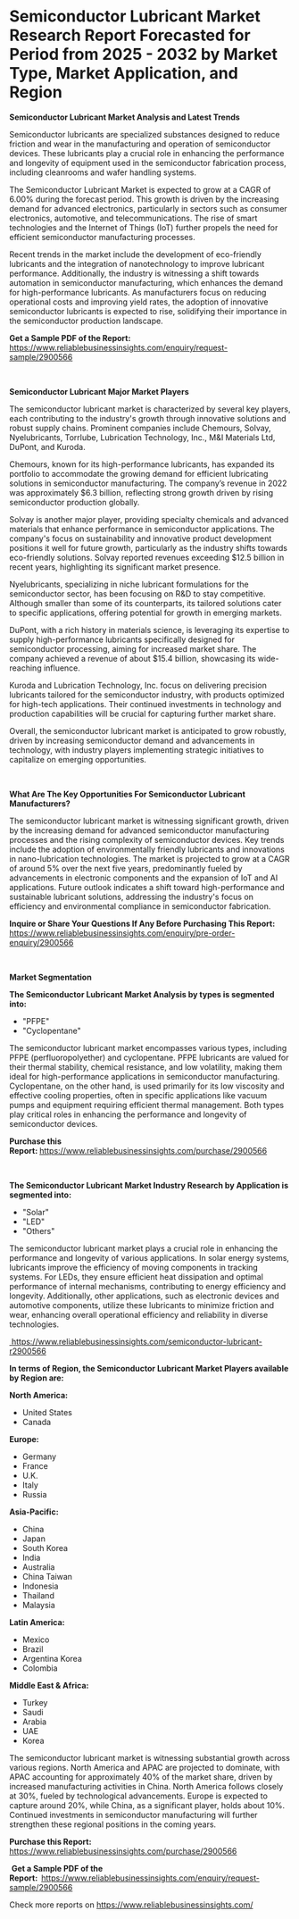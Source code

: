 <p><h1>Semiconductor Lubricant Market Research Report Forecasted for Period from 2025 -  2032 by Market Type, Market Application, and Region</h1></p><p><strong>Semiconductor Lubricant Market Analysis and Latest Trends</strong></p>
<p><p>Semiconductor lubricants are specialized substances designed to reduce friction and wear in the manufacturing and operation of semiconductor devices. These lubricants play a crucial role in enhancing the performance and longevity of equipment used in the semiconductor fabrication process, including cleanrooms and wafer handling systems.</p><p>The Semiconductor Lubricant Market is expected to grow at a CAGR of 6.00% during the forecast period. This growth is driven by the increasing demand for advanced electronics, particularly in sectors such as consumer electronics, automotive, and telecommunications. The rise of smart technologies and the Internet of Things (IoT) further propels the need for efficient semiconductor manufacturing processes.</p><p>Recent trends in the market include the development of eco-friendly lubricants and the integration of nanotechnology to improve lubricant performance. Additionally, the industry is witnessing a shift towards automation in semiconductor manufacturing, which enhances the demand for high-performance lubricants. As manufacturers focus on reducing operational costs and improving yield rates, the adoption of innovative semiconductor lubricants is expected to rise, solidifying their importance in the semiconductor production landscape.</p></p>
<p><strong>Get a Sample PDF of the Report:&nbsp;</strong> <a href="https://www.reliablebusinessinsights.com/enquiry/request-sample/2900566?utm_campaign=3039&utm_medium=2&utm_source=Github&utm_content=ia&utm_term=16032025&utm_id=semiconductor-lubricant">https://www.reliablebusinessinsights.com/enquiry/request-sample/2900566</a></p>
<p>&nbsp;</p>
<p><strong>Semiconductor Lubricant Major Market Players</strong></p>
<p><p>The semiconductor lubricant market is characterized by several key players, each contributing to the industry's growth through innovative solutions and robust supply chains. Prominent companies include Chemours, Solvay, Nyelubricants, Torrlube, Lubrication Technology, Inc., M&I Materials Ltd, DuPont, and Kuroda.</p><p>Chemours, known for its high-performance lubricants, has expanded its portfolio to accommodate the growing demand for efficient lubricating solutions in semiconductor manufacturing. The company’s revenue in 2022 was approximately $6.3 billion, reflecting strong growth driven by rising semiconductor production globally.</p><p>Solvay is another major player, providing specialty chemicals and advanced materials that enhance performance in semiconductor applications. The company's focus on sustainability and innovative product development positions it well for future growth, particularly as the industry shifts towards eco-friendly solutions. Solvay reported revenues exceeding $12.5 billion in recent years, highlighting its significant market presence.</p><p>Nyelubricants, specializing in niche lubricant formulations for the semiconductor sector, has been focusing on R&D to stay competitive. Although smaller than some of its counterparts, its tailored solutions cater to specific applications, offering potential for growth in emerging markets.</p><p>DuPont, with a rich history in materials science, is leveraging its expertise to supply high-performance lubricants specifically designed for semiconductor processing, aiming for increased market share. The company achieved a revenue of about $15.4 billion, showcasing its wide-reaching influence.</p><p>Kuroda and Lubrication Technology, Inc. focus on delivering precision lubricants tailored for the semiconductor industry, with products optimized for high-tech applications. Their continued investments in technology and production capabilities will be crucial for capturing further market share.</p><p>Overall, the semiconductor lubricant market is anticipated to grow robustly, driven by increasing semiconductor demand and advancements in technology, with industry players implementing strategic initiatives to capitalize on emerging opportunities.</p></p>
<p>&nbsp;</p>
<p><strong>What Are The Key Opportunities For Semiconductor Lubricant Manufacturers?</strong></p>
<p><p>The semiconductor lubricant market is witnessing significant growth, driven by the increasing demand for advanced semiconductor manufacturing processes and the rising complexity of semiconductor devices. Key trends include the adoption of environmentally friendly lubricants and innovations in nano-lubrication technologies. The market is projected to grow at a CAGR of around 5% over the next five years, predominantly fueled by advancements in electronic components and the expansion of IoT and AI applications. Future outlook indicates a shift toward high-performance and sustainable lubricant solutions, addressing the industry's focus on efficiency and environmental compliance in semiconductor fabrication.</p></p>
<p><strong>Inquire or Share Your Questions If Any Before Purchasing This Report:</strong> <a href="https://www.reliablebusinessinsights.com/enquiry/pre-order-enquiry/2900566?utm_campaign=3039&utm_medium=2&utm_source=Github&utm_content=ia&utm_term=16032025&utm_id=semiconductor-lubricant">https://www.reliablebusinessinsights.com/enquiry/pre-order-enquiry/2900566</a></p>
<p>&nbsp;</p>
<p><strong>Market Segmentation</strong></p>
<p><strong>The Semiconductor Lubricant Market Analysis by types is segmented into:</strong></p>
<p><ul><li>"PFPE"</li><li>"Cyclopentane"</li></ul></p>
<p><p>The semiconductor lubricant market encompasses various types, including PFPE (perfluoropolyether) and cyclopentane. PFPE lubricants are valued for their thermal stability, chemical resistance, and low volatility, making them ideal for high-performance applications in semiconductor manufacturing. Cyclopentane, on the other hand, is used primarily for its low viscosity and effective cooling properties, often in specific applications like vacuum pumps and equipment requiring efficient thermal management. Both types play critical roles in enhancing the performance and longevity of semiconductor devices.</p></p>
<p><strong>Purchase this Report:&nbsp;</strong><a href="https://www.reliablebusinessinsights.com/purchase/2900566?utm_campaign=3039&utm_medium=2&utm_source=Github&utm_content=ia&utm_term=16032025&utm_id=semiconductor-lubricant">https://www.reliablebusinessinsights.com/purchase/2900566</a></p>
<p>&nbsp;</p>
<p><strong>The Semiconductor Lubricant Market Industry Research by Application is segmented into:</strong></p>
<p><ul><li>"Solar"</li><li>"LED"</li><li>"Others"</li></ul></p>
<p><p>The semiconductor lubricant market plays a crucial role in enhancing the performance and longevity of various applications. In solar energy systems, lubricants improve the efficiency of moving components in tracking systems. For LEDs, they ensure efficient heat dissipation and optimal performance of internal mechanisms, contributing to energy efficiency and longevity. Additionally, other applications, such as electronic devices and automotive components, utilize these lubricants to minimize friction and wear, enhancing overall operational efficiency and reliability in diverse technologies.</p></p>
<p><a href="https://www.reliablebusinessinsights.com/semiconductor-lubricant-r2900566?utm_campaign=3039&utm_medium=2&utm_source=Github&utm_content=ia&utm_term=16032025&utm_id=semiconductor-lubricant">&nbsp;https://www.reliablebusinessinsights.com/semiconductor-lubricant-r2900566</a></p>
<p><strong>In terms of Region, the Semiconductor Lubricant Market Players available by Region are:</strong></p>
<p>
    <p> <strong> North America: </strong>
        <ul>
            <li>United States</li>
            <li>Canada</li>
        </ul>
        </p> 
    <p> <strong> Europe: </strong>
        <ul>
            <li>Germany</li>
            <li>France</li>
            <li>U.K.</li>
            <li>Italy</li>
            <li>Russia</li>
        </ul>
        </p> 
    <p> <strong> Asia-Pacific: </strong>
        <ul>
            <li>China</li>
            <li>Japan</li>
            <li>South Korea</li>
            <li>India</li>
            <li>Australia</li>
            <li>China Taiwan</li>
            <li>Indonesia</li>
            <li>Thailand</li>
            <li>Malaysia</li>
        </ul>
        </p> 
    <p> <strong> Latin America: </strong>
        <ul>
            <li>Mexico</li>
            <li>Brazil</li>
            <li>Argentina Korea</li>
            <li>Colombia</li>
        </ul>
        </p> 
    <p> <strong> Middle East & Africa: </strong>
        <ul>
            <li>Turkey</li>
            <li>Saudi</li>
            <li>Arabia</li>
            <li>UAE</li>
            <li>Korea</li>
        </ul>
    </p>
    </p>
<p><p>The semiconductor lubricant market is witnessing substantial growth across various regions. North America and APAC are projected to dominate, with APAC accounting for approximately 40% of the market share, driven by increased manufacturing activities in China. North America follows closely at 30%, fueled by technological advancements. Europe is expected to capture around 20%, while China, as a significant player, holds about 10%. Continued investments in semiconductor manufacturing will further strengthen these regional positions in the coming years.</p></p>
<p><strong>Purchase this Report: </strong><a href="https://www.reliablebusinessinsights.com/purchase/2900566?utm_campaign=3039&utm_medium=2&utm_source=Github&utm_content=ia&utm_term=16032025&utm_id=semiconductor-lubricant">https://www.reliablebusinessinsights.com/purchase/2900566</a></p>
<p>&nbsp;<strong>Get a Sample PDF of the Report:&nbsp;&nbsp;</strong><a href="https://www.reliablebusinessinsights.com/enquiry/request-sample/2900566?utm_campaign=3039&utm_medium=2&utm_source=Github&utm_content=ia&utm_term=16032025&utm_id=semiconductor-lubricant">https://www.reliablebusinessinsights.com/enquiry/request-sample/2900566</a></p>
<p><strong></strong></p>
<p>Check more reports on <a href="https://www.reliablebusinessinsights.com/?utm_campaign=3039&utm_medium=2&utm_source=Github&utm_content=ia&utm_term=16032025&utm_id=semiconductor-lubricant">https://www.reliablebusinessinsights.com/</a></p>